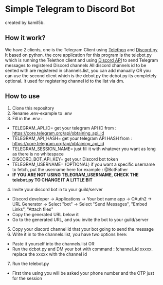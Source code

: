 # Simple Telegram to Discord Bot
created by kamil5b.

## How it work?
We have 2 clients, one is the Telegram Client using [Telethon](https://github.com/LonamiWebs/Telethon) and [Discord.py](https://discordpy.readthedocs.io/en/stable/)
It based on python.
the core application for this program is the telebot.py which is running the Telethon client and using [Discord API](https://discord.com/developers/docs/intro) to send Telegram messages to registered Discord channels
All discord channels id to be sented with are registered in channels.list, you can add manually OR you can use the second client which is the dcbot.py
the dcbot.py its completely optional. It used for registering channel id to the list via dm.

## How to use
1. Clone this repository
2. Rename .env-example to .env
3. Fill in the .env :
 - TELEGRAM_API_ID= get your telegram API ID from : https://core.telegram.org/api/obtaining_api_id
 - TELEGRAM_API_HASH= get your telegram API HASH from : https://core.telegram.org/api/obtaining_api_id
 - TELEGRAM_SESSION_NAME= just fill it with whatever you want as long as there is no whitespace
 - DISCORD_BOT_API_KEY= get your Discord bot token
 - TELEGRAM_USERNAME= (OPTIONAL) if you want a specific username to fetch, put the username here for example : @BotFather
 - **IF YOU ARE NOT USING TELEGRAM_USERNAME, CHECK THE telebot.py TO CHANGE IT A LITTLE BIT**
4. Invite your discord bot in to your guild/server
 - Discord developer -> Applications -> Your bot name app -> OAuth2 -> URL Generator -> Select "bot" -> Select "Send Messages", "Embed Links", "Attach files"
 - Copy the generated URL below it
 - Go to the generated URL, and you invite the bot to your guild/server
5. Copy your discord channel id that your bot going to send the message
6. Write it in to the channels.list, you have two options here:
 - Paste it yourself into the channels.list OR
 - Run the dcbot.py and DM your bot with command : !channel_id xxxxx. replace the xxxxx with the channel id
7. Run the telebot.py
 - First time using you will be asked your phone number and the OTP just for the session